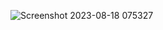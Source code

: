 ![Screenshot 2023-08-18 075327](https://github.com/01nency/animal_biography_app/assets/113500838/18ba7177-4be4-48df-a049-68d8055b7456)

